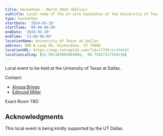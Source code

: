 ```yaml
---
title: Hackathon - March 2024 (Dallas)
subtitle: Local node of the nf-core hackathon at the University of Texas at Dallas
type: hackathon
startDate: '2024-03-18'
startTime: '09:00-06:00'
endDate: '2024-03-20'
endTime: '13:00-06:00'
locationName: University of Texas at Dallas
address: 860 N Loop Rd, Richardson, TX 75080
locationURL: https://map.concept3d.com/?id=1772#!m/434445
locationLatLng: [32.991185005884084, -96.75017317150136]
---
```


Local event to be held at the University of Texas at Dallas.

Contact:

- [<i class="fab fa-slack"></i> Alyssa Briggs](https://nfcore.slack.com/team/U03A2J70494)
- [<i class="fab fa-slack"></i> Edmund Miller](https://nfcore.slack.com/team/UV41DBFAT)

Exact Room TBD

## Acknowledgments

This local event is being kindly supported by the UT Dallas.
